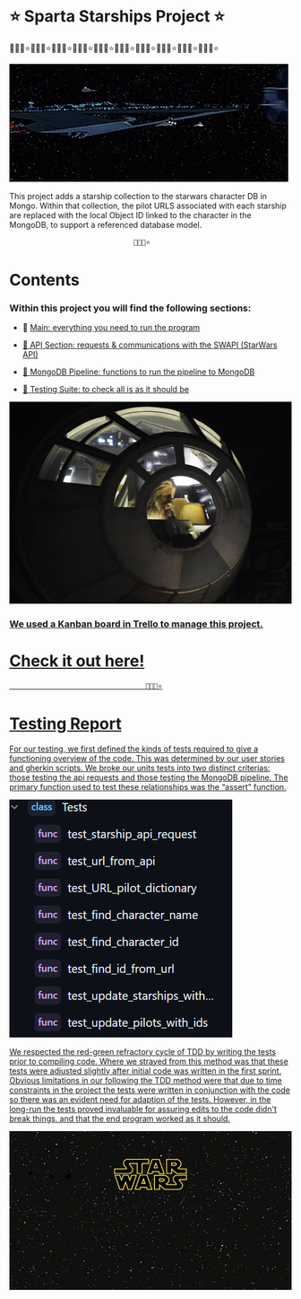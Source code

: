# ⭐ Sparta Starships Project ⭐

🤖🌠🤖⭐🤖🌠🤖⭐🤖🌠🤖⭐🤖🌠🤖⭐🤖🌠🤖⭐🤖🌠🤖⭐🤖🌠🤖⭐🤖🌠🤖⭐🤖🌠🤖⭐🤖🌠🤖⭐

![Starship Gif](./images/starship.gif)

This project adds a starship collection to the starwars character DB in Mongo. Within that collection, the pilot URLS associated with each starship are replaced with the local Object ID linked to the character in the MongoDB, to support a referenced database model. 

  
    

                                   🤖🌠🤖⭐


# Contents
  

### Within this project you will find the following sections: 

- 🌠 <a href= "https://github.com/Yuvraj-26/Sparta-Starship-Project/blob/dev/main.py">Main: everything you need to run the program

- 🌠 <a href= "https://github.com/Yuvraj-26/Sparta-Starship-Project/blob/dev/swapi.py">API Section: requests & communications with the SWAPI (StarWars API)

- 🌠 <a href= "https://github.com/Yuvraj-26/Sparta-Starship-Project/blob/dev/mongodb.py">MongoDB Pipeline: functions to run the pipeline to MongoDB

- 🌠 <a href= "https://github.com/Yuvraj-26/Sparta-Starship-Project/blob/dev/tests.py">Testing Suite: to check all is as it should be



![Chewbacca in a spaceship](./images/chewwy.jpg)
### We used a Kanban board in Trello to manage this project. 

# <a href= "https://trello.com/invite/b/aL4x7i8X/ATTI3dd123dc4baf0b155ce0f8377a6751d6F117B952/star-wars-sparta-project">Check it out here!

                                      🤖🌠🤖⭐


# Testing Report


For our testing, we first defined the kinds of tests required to give a functioning overview of the code. This was determined by our user stories and gherkin scripts. We broke our units tests into two distinct criterias: those testing the api requests and those testing the MongoDB pipeline. The primary function used to test these relationships was the “assert” function.

![Test Names](./images/tests.png)

We respected the red-green refractory cycle of TDD by writing the tests prior to compiling code. Where we strayed from this method was that these tests were adjusted slightly after initial code was written in the first sprint. Obvious limitations in our following the TDD method were that due to time constraints in the project the tests were written in conjunction with the code so there was an evident need for adaption of the tests. However, in the long-run the tests proved invaluable for assuring edits to the code didn't break things, and that the end program worked as it should.






![Starwars image](./images/starwars.jpeg)

